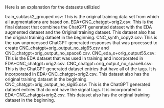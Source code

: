 Here is an explanation for the datasets utilizied

train_subtask2_grouped.csv: This is the original training data set from which all augmentations are based on.
EDA+CNC_chatgpt+orig2.csv: This is the final dataset that combines the ChatGPT generated dataset with the EDA augmented dataset and the Original training dataset. This dataset also has the original training dataset in the beginning.
CNC_synth_copy2.csv: This is the raw unprocessed ChatGPT generated responses that was processed to create CNC_chatgpt+orig_output_no_sig65.csv and CNC_chatgpt+orig_output_no_space6.csv. 
CNC_eda_o+orig_output55.csv: This is the EDA dataset that was used in training and incorporated in EDA+CNC_chatgpt+orig2.csv.
CNC_chatgpt+orig_output_no_space6.csv: This is the ChatGPT generated dataset entries that have all of the tags. It is incorporated in EDA+CNC_chatgpt+orig2.csv. This dataset also has the original training dataset in the beginning.
CNC_chatgpt+orig_output_no_sig65.csv: This is the ChatGPT generated dataset entries that do not have the signal tags. It is incorporated in EDA+CNC_chatgpt+orig2.csv. This dataset also has the original training dataset in the beginning.
